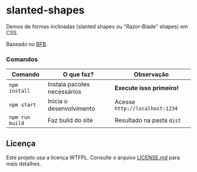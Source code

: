
# slanted-shapes

Demos de formas inclinadas (slanted shapes ou "Razor-Blade" shapes) em CSS.

Baseado no [BFB](https://github.com/desenvolvweb/basic-front-boilerplate).

### Comandos

| Comando         | O que faz?                   | Observação                     |
| -------------   | -------------                | -----                          |
| `npm install`   | Instala pacotes necessários  | **Execute isso primeiro!**     |
| `npm start`     | Inicia o desenvolvimento     | Acesse `http://localhost:1234` |
| `npm run build` | Faz build do site            | Resultado na pasta `dist`      |

## Licença

Este projeto usa a licença WTFPL. Consulte o arquivo [LICENSE.md](LICENSE.md) para mais detalhes.
